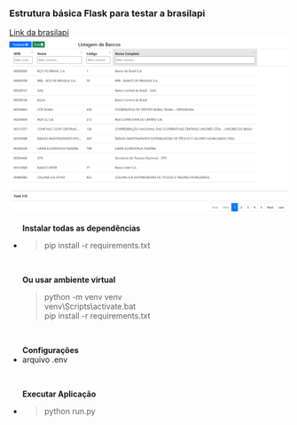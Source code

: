 <h3>Estrutura básica Flask para testar a brasilapi</h3>
<a href="https://github.com/BrasilAPI/BrasilAPI">Link da brasilapi</a>
<br>

<img src="https://raw.githubusercontent.com/renantescaro/flask-brasilapi-teste/master/doc/bancos.png" alt="">
<br>

<ul>
    <b>Instalar todas as dependências</b>
    <li>
        <blockquote>
            pip install -r requirements.txt
        </blockquote>
    </li>
</ul>
<br>

<ul>
    <b>Ou usar ambiente virtual</b>
    <blockquote>
        python -m venv venv<br>
        venv\Scripts\activate.bat<br>
        pip install -r requirements.txt
    </blockquote>
</ul>

<br>

<ul>
    <b>Configurações</b>
    <li>
        arquivo .env
    </li>
</ul>
<br>

<ul>
    <b>Executar Aplicação</b>
    <li>
        <blockquote>
            python run.py
        </blockquote>
    </li>
</ul>

<br>
